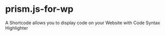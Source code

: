prism.js-for-wp
===============

A Shortcode allows you to display code on your Website with Code Syntax Highlighter
